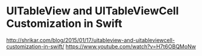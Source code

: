 # UITableView and UITableViewCell Customization in Swift
http://shrikar.com/blog/2015/01/17/uitableview-and-uitableviewcell-customization-in-swift/
https://www.youtube.com/watch?v=H7t6OBQMoNw

